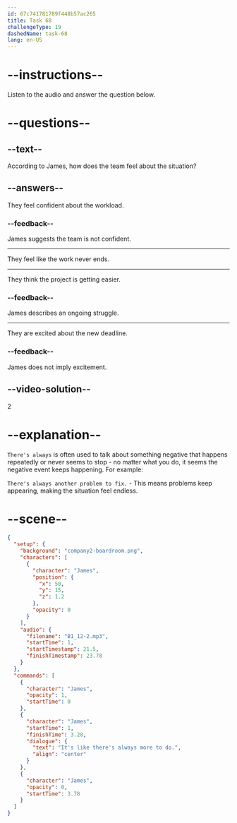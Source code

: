 ```yaml
---
id: 67c741781789f448b57ac265
title: Task 68
challengeType: 19
dashedName: task-68
lang: en-US
---
```


<!-- (Audio) James: It's like there's always more to do. -->

# --instructions--

Listen to the audio and answer the question below.  

# --questions--

## --text--

According to James, how does the team feel about the situation?  

## --answers--

They feel confident about the workload.  

### --feedback--

James suggests the team is not confident.

---

They feel like the work never ends.  

---

They think the project is getting easier.

### --feedback--

James describes an ongoing struggle.

---

They are excited about the new deadline.  

### --feedback--

James does not imply excitement.  

## --video-solution--

2  

# --explanation--

`There's always` is often used to talk about something negative that happens repeatedly or never seems to stop - no matter what you do, it seems the negative event keeps happening. For example:

`There's always another problem to fix.` - This means problems keep appearing, making the situation feel endless.

# --scene--

```json
{
  "setup": {
    "background": "company2-boardroom.png",
    "characters": [
      {
        "character": "James",
        "position": {
          "x": 50,
          "y": 15,
          "z": 1.2
        },
        "opacity": 0
      }
    ],
    "audio": {
      "filename": "B1_12-2.mp3",
      "startTime": 1,
      "startTimestamp": 21.5,
      "finishTimestamp": 23.78
    }
  },
  "commands": [
    {
      "character": "James",
      "opacity": 1,
      "startTime": 0
    },
    {
      "character": "James",
      "startTime": 1,
      "finishTime": 3.28,
      "dialogue": {
        "text": "It's like there's always more to do.",
        "align": "center"
      }
    },
    {
      "character": "James",
      "opacity": 0,
      "startTime": 3.78
    }
  ]
}
```
